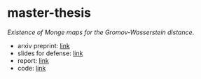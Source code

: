 # master-thesis
_Existence of Monge maps for the Gromov-Wasserstein distance_.

- arxiv preprint: [link](https://arxiv.org/abs/2210.11945)
- slides for defense: [link](https://github.com/theodumont/master-thesis/blob/main/slides/main.pdf)
- report: [link](https://github.com/theodumont/master-thesis/blob/main/report/main.pdf)
- code: [link](https://github.com/theodumont/monge-gromov-wasserstein)
